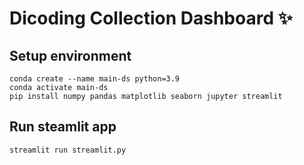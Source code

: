 # Dicoding Collection Dashboard ✨

## Setup environment
```
conda create --name main-ds python=3.9
conda activate main-ds
pip install numpy pandas matplotlib seaborn jupyter streamlit
```

## Run steamlit app
```
streamlit run streamlit.py
```




